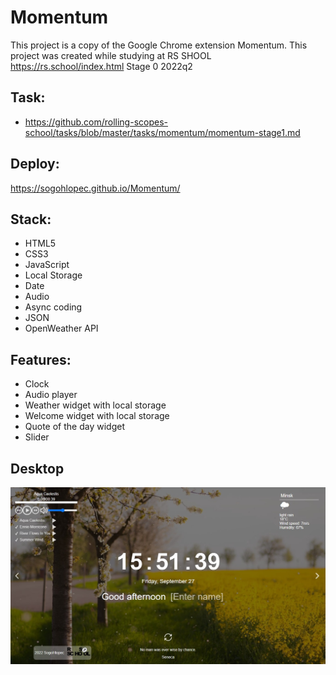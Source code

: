 # Momentum
This project is a copy of the Google Chrome extension Momentum. This project was created while studying at RS SHOOL https://rs.school/index.html Stage 0 2022q2

## Task:
* https://github.com/rolling-scopes-school/tasks/blob/master/tasks/momentum/momentum-stage1.md

## Deploy:
https://sogohlopec.github.io/Momentum/

## Stack:
* HTML5
* CSS3
* JavaScript
* Local Storage
* Date
* Audio
* Async coding
* JSON
* OpenWeather API

## Features:
* Clock
* Audio player
* Weather widget with local storage
* Welcome widget with local storage
* Quote of the day widget
* Slider

## Desktop
![desktop](https://github.com/SogoHlopec/Momentum/blob/main/desktop.jpg)
